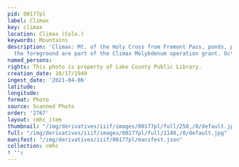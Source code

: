 ```yaml
---
pid: 00177pl
label: Climax
key: climax
location: Climax (Colo.)
keywords: Mountains
description: 'Climax: Mt. of the Holy Cross from Fremont Pass, ponds, pipeline, in
  the foreground are part of the Climax Molybdenum operation grant. October 17, 1949.'
named_persons: 
rights: This photo is property of Lake County Public Library.
creation_date: 10/17/1949
ingest_date: '2021-04-06'
latitude: 
longitude: 
format: Photo
source: Scanned Photo
order: '2767'
layout: cmhc_item
thumbnail: "/img/derivatives/iiif/images/00177pl/full/250,/0/default.jpg"
full: "/img/derivatives/iiif/images/00177pl/full/1140,/0/default.jpg"
manifest: "/img/derivatives/iiif/00177pl/manifest.json"
collection: cmhc
! '': 
---
```

